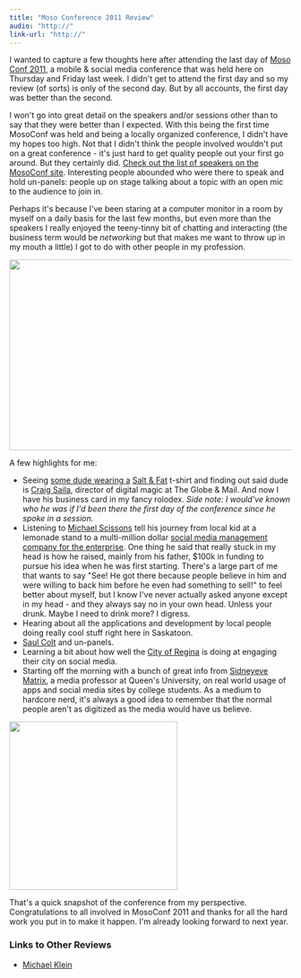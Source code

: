 ```yaml
---
title: "Moso Conference 2011 Review"
audio: "http://"
link-url: "http://"
---
```

<p>I wanted to capture a few thoughts here after attending the last day of <a href="http://www.mosoconf.com">Moso Conf 2011</a>, a mobile & social media conference that was held here on Thursday and Friday last week. I didn't get to attend the first day and so my review (of sorts) is only of the second day. But by all accounts, the first day was better than the second.</p>
<p>I won't go into great detail on the speakers and/or sessions other than to say that they were better than I expected. With this being the first time MosoConf was held and being a locally organized conference, I didn't have my hopes too high. Not that I didn't think the people involved wouldn't put on a great conference - it's just hard to get quality people out your first go around. But they certainly did. <a href="http://www.mosoconf.com/speakers/">Check out the list of speakers on the MosoConf site</a>. Interesting people abounded who were there to speak and hold un-panels: people up on stage talking about a topic with an open mic to the audience to join in.</p>
<p>Perhaps it's because I've been staring at a computer monitor in a room by myself on a daily basis for the last few months, but even more than the speakers I really enjoyed the teeny-tinny bit of chatting and interacting (the business term would be <em>networking</em> but that makes me want to throw up in my mouth a little) I got to do with other people in my profession.</p>
<p><a href="http://twitter.com/#!/iChris/status/81805733095686144"><img src="https://chrisenns.com/wp-content/uploads/2011/06/tweet.jpg" alt="" title="Moso Table Tweet" width="600" height="340" class="aligncenter size-full wp-image-19566" /></a></p>
<p>A few highlights for me:</p>
<ul>
<li>Seeing <a href="http://twitter.com/#!/iChris/status/81815445660893185">some dude wearing a</a> <a href="http://saltandfat.com/post/4725769911/the-official-salt-fat-t-shirt">Salt & Fat</a> t-shirt and finding out said dude is <a href="http://twitter.com/#!/saila">Craig Saila</a>, director of digital magic at The Globe & Mail. And now I have his business card in my fancy rolodex. <em>Side note: I would've known who he was if I'd been there the first day of the conference since he spoke in a session.</em></li>
<li>Listening to <a href="https://twitter.com/#!/scissons">Michael Scissons</a> tell his journey from local kid at a lemonade stand to a multi-million dollar <a href="http://www.syncapse.com/">social media management company for the enterprise</a>. One thing he said that really stuck in my head is how he raised, mainly from his father, $100k in funding to pursue his idea when he was first starting. There's a large part of me that wants to say "See! He got there because people believe in him and were willing to back him before he even had something to sell!" to feel better about myself, but I know I've never actually asked anyone except in my head - and they always say no in your own head. Unless your drunk. Maybe I need to drink more? I digress.</li>
<li>Hearing about all the applications and development by local people doing really cool stuff right here in Saskatoon.</li>
<li><a href="http://twitter.com/saulcolt">Saul Colt</a> and un-panels.</li>
<li>Learning a bit about how well the <a href="http://twitter.com/#!/CityofRegina">City of Regina</a> is doing at engaging their city on social media.</li>
<li>Starting off the morning with a bunch of great info from <a href="http://twitter.com/sidneyeve">Sidneyeve Matrix</a>, a media professor at Queen's University, on real world usage of apps and social media sites by college students. As a medium to hardcore nerd, it's always a good idea to remember that the normal people aren't as digitized as the media would have us believe.</li>
</ul>
<p><a href="https://twitter.com/#!/iChris/status/81769456472297473"><img src="https://chrisenns.com/wp-content/uploads/2011/06/f55d9fbdac5047f58f4d5f02645f2922_7-300x300.jpg" alt="" title="Instagram Coffee" width="300" height="300" class="aligncenter size-medium wp-image-19567" /></a></p>
<p>That's a quick snapshot of the conference from my perspective. Congratulations to all involved in MosoConf 2011 and thanks for all the hard work you put in to make it happen. I'm already looking forward to next year. </p>
<h3>Links to Other Reviews</h3>
<ul>
<li><a href="http://www.michaelklein.ca/2011/06/21/eight-things-i-learned-at-moso/">Michael Klein</a></li>
</ul>
